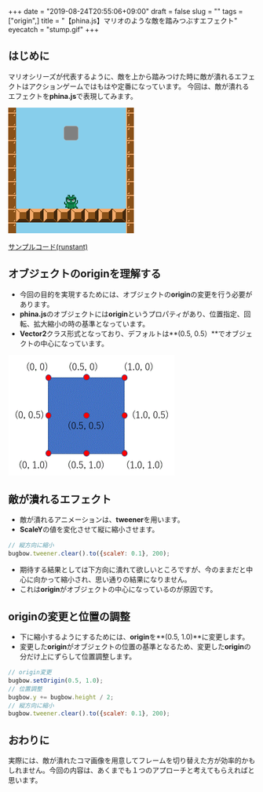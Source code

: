 +++
date = "2019-08-24T20:55:06+09:00"
draft = false
slug = ""
tags = ["origin",]
title = "【phina.js】マリオのような敵を踏みつぶすエフェクト"
eyecatch = "stump.gif"
+++

## はじめに
マリオシリーズが代表するように、敵を上から踏みつけた時に敵が潰れるエフェクトはアクションゲームではもはや定番になっています。
今回は、敵が潰れるエフェクトを**phina.js**で表現してみます。

![stump.gif](stump.gif)

[サンプルコード(runstant)](https://runstant.com/alkn203/projects/b748b651)

## オブジェクトのoriginを理解する
* 今回の目的を実現するためには、オブジェクトの**origin**の変更を行う必要があります。
* **phina.js**のオブジェクトには**origin**というプロパティがあり、位置指定、回転、拡大縮小の時の基準となっています。
* **Vector2**クラス形式となっており、デフォルトは**(0.5, 0.5）**でオブジェクトの中心になっています。
  
![origin.gif](origin.gif)

## 敵が潰れるエフェクト
* 敵が潰れるアニメーションは、**tweener**を用います。
* **ScaleY**の値を変化させて縦に縮小させます。

```javascript
// 縦方向に縮小
bugbow.tweener.clear().to({scaleY: 0.1}, 200);
```

* 期待する結果としては下方向に潰れて欲しいところですが、今のままだと中心に向かって縮小され、思い通りの結果になりません。
* これは**origin**がオブジェクトの中心になっているのが原因です。

## originの変更と位置の調整

* 下に縮小するようにするためには、**origin**を**(0.5, 1.0)**に変更します。
* 変更した**origin**がオブジェクトの位置の基準となるため、変更した**origin**の分だけ上にずらして位置調整します。

```javascript
// origin変更
bugbow.setOrigin(0.5, 1.0);
// 位置調整
bugbow.y += bugbow.height / 2;
// 縦方向に縮小
bugbow.tweener.clear().to({scaleY: 0.1}, 200);
```

## おわりに
実際には、敵が潰れたコマ画像を用意してフレームを切り替えた方が効率的かもしれません。今回の内容は、あくまでも１つのアプローチと考えてもらえればと思います。
